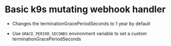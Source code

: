 # Basic k9s mutating webhook handler

* Changes the terminationGracePeriodSeconds to 1 year by default

* Use `GRACE_PERIOD_SECONDS` environment variable to set a custom terminationGracePeriodSeconds
